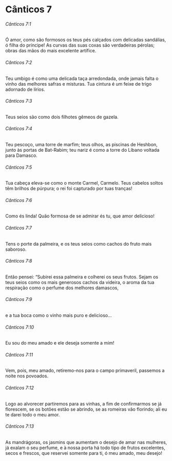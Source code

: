 # Cânticos 7

###### Cânticos 7:1

Ó amor, como são formosos os teus pés calçados com delicadas sandálias, ó filha do príncipe! As curvas das suas coxas são verdadeiras pérolas; obras das mãos do mais excelente artífice.

###### Cânticos 7:2

Teu umbigo é como uma delicada taça arredondada, onde jamais falta o vinho das melhores safras e misturas. Tua cintura é um feixe de trigo adornado de lírios.

###### Cânticos 7:3

Teus seios são como dois filhotes gêmeos de gazela.

###### Cânticos 7:4

Teu pescoço, uma torre de marfim; teus olhos, as piscinas de Heshbon, junto às portas de Bat-Rabim; teu nariz é como a torre do Líbano voltada para Damasco.

###### Cânticos 7:5

Tua cabeça eleva-se como o monte Carmel, Carmelo. Teus cabelos soltos têm brilhos de púrpura; o rei foi capturado por tuas tranças!

###### Cânticos 7:6

Como és linda! Quão formosa de se admirar és tu, que amor delicioso!

###### Cânticos 7:7

Tens o porte da palmeira, e os teus seios como cachos do fruto mais saboroso.

###### Cânticos 7:8

Então pensei: “Subirei essa palmeira e colherei os seus frutos. Sejam os teus seios como os mais generosos cachos da videira, o aroma da tua respiração como o perfume dos melhores damascos,

###### Cânticos 7:9

e a tua boca como o vinho mais puro e delicioso...

###### Cânticos 7:10

Eu sou do meu amado e ele deseja somente a mim!

###### Cânticos 7:11

Vem, pois, meu amado, retiremo-nos para o campo primaveril, passemos a noite nos povoados.

###### Cânticos 7:12

Logo ao alvorecer partiremos para as vinhas, a fim de confirmarmos se já florescem, se os botões estão se abrindo, se as romeiras vão florindo; ali eu te darei todo o meu amor.

###### Cânticos 7:13

As mandrágoras, os jasmins que aumentam o desejo de amar nas mulheres, já exalam o seu perfume, e à nossa porta há todo tipo de frutos excelentes, secos e frescos, que reservei somente para ti, ó meu amado, meu desejo!


